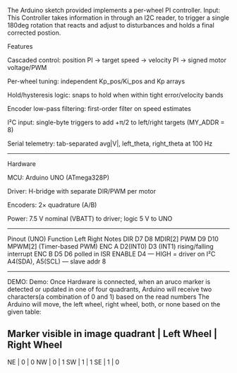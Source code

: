 The Arduino sketch provided implements a per-wheel PI controller. 
Input: This Controller takes information in through an I2C reader, to trigger a single 180deg 
rotation that reacts and adjust to disturbances and holds a final corrected postion. 

Features

Cascaded control: position PI → target speed → velocity PI → signed motor voltage/PWM

Per-wheel tuning: independent Kp_pos/Ki_pos and Kp arrays

Hold/hysteresis logic: snaps to hold when within tight error/velocity bands

Encoder low-pass filtering: first-order filter on speed estimates

I²C input: single-byte triggers to add +π/2 to left/right targets (MY_ADDR = 8)

Serial telemetry: tab-separated avg|V|, left_theta, right_theta at 100 Hz

_______________________________________________________________________________________
Hardware

MCU: Arduino UNO (ATmega328P)

Driver: H-bridge with separate DIR/PWM per motor

Encoders: 2× quadrature (A/B)

Power: 7.5 V nominal (VBATT) to driver; logic 5 V to UNO

________________________________________________________


Pinout (UNO)
Function	Left	Right	            Notes
DIR        D7	   D8	            MDIR[2]
PWM        D9	   D10	          MPWM[2] (Timer-based PWM)
ENC A	     D2(INT0)	D3 (INT1)	  rising/falling interrupt
ENC B	     D5	 D6	              polled in ISR
ENABLE	   D4                 	—	HIGH = driver on
I²C	A4(SDA), A5(SCL)	—       	slave addr 8

______________________________________________
DEMO: 
Demo: 
Once Hardware is connected, when an aruco marker is detected or updated in one of four quadrants,
Arduino will receive two characters(a combination of 0 and 1) based on the read numbers
The Arduino will move, the left wheel, right wheel, both, or none based on the given table:

Marker visible in image quadrant   | Left Wheel | Right Wheel
-------------------------------------------------------------
NE                                 |     0      |     0
NW                                 |     0      |     1
SW                                 |     1      |     1
SE                                 |     1      |     0

